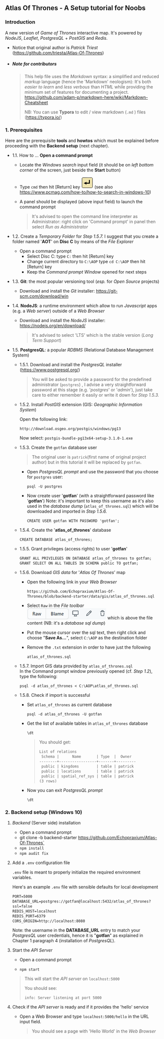 ## Atlas Of Thrones - A Setup tutorial for Noobs

### Introduction

A new version of *Game of Thrones* interactive map. It's powered by *NodeJS*, *Leaflet*, *PostgresQL* + *PostGIS* and *Redis*. 

- Notice that original author is *Patrick Triest* (https://github.com/triesta/Atlas-Of-Thrones)

- ##### Note for contributors

  > This help file uses the *Markdown* syntax: a simplified and reduced *markup* language (hence the 'Markdown' neologism): It's both *easier to learn* and *less verbous* than *HTML* while providing the minimum set of features for documenting a project.
  > https://github.com/adam-p/markdown-here/wiki/Markdown-Cheatsheet
  >
  > NB: You can use **Typora** to edit / view markdown (`.md` ) files (https://typora.io/)

### 1. Prerequisites

Here are the prerequisite **tools** and **howtos** which must be explained before proceeding with the **Backend setup** (next chapter).

- 1.1. How to ... **Open a command prompt**

   - Locate the *Windows search* input field (it should be on *left bottom corner* of the screen, just beside the **Start** button)
   - Type `cmd` then hit [Return] key ![Return Key](https://raw.githubusercontent.com/Echopraxium/Atlas-Of-Thrones/backend-starter/assets/icons/ReturnKey.png "Return Key")
     (see also  https://www.pcmag.com/how-to/how-to-search-in-windows-10)
   - A panel should be displayed (above input field) to launch the command prompt
     
     > It's advised to open the command line interpreter as Administrator: right click on 'Command prompt' in panel then select *Run as Administrator*

- 1.2. Create a *Temporary Folder* for *Step 1.5.7.* I suggest that you create a folder named '**AOT**' on **Disc C** by means of the *File Explorer*

   - Open a command prompt
     - Select Disc C: type `C:` then hit [Return] key
     - Change current directory to `C:\AOP`  type `cd C:\AOP` then hit [Return] key
     - Keep the *Command prompt Window* opened for next steps

- 1.3. **Git**: the most popular versioning tool (*esp.* for *Open Source* projects)

   - Download and install the *Git* installer: https://git-scm.com/download/win

- 1.4. **NodeJS**: a runtime environment which allow to run *Javascript* apps (e.g. a *Web server*) outside of a *Web Browser*

   - Download and install the *NodeJS* installer: https://nodejs.org/en/download/

     > It's advised to select 'LTS' which is the stable version (*Long Term Support*)

- 1.5. **PostgresQL**: a popular *RDBMS* (Relational Database Management System)

   - 1.5.1. Download and install the *PostgresQL* installer (https://www.postgresql.org/)

     > You will be asked to provide a password for the predefined administrator (`postgres`) , I advise a very straightforward password at this stage (e.g. '*postgres*' or '*admin*'), just take care to either remember it easily or write it down for *Step 1.5.3.*

   - 1.5.2. Install *PostGIS* extension (GIS: *Geographic Information System*)

     Open the following link:

     ```
     http://download.osgeo.org/postgis/windows/pg13
     ```

     Now select: `postgis-bundle-pg13x64-setup-3.1.0-1.exe`

   - 1.5.3. Create the `gotfan` database user

     > The original user is `patrick`(first name of original project author) but in this tutorial it will be replaced by `gotfan`.

     - Open *PostgresQL prompt* and use the password that you choose for `postgres` user:

       ```
       psql -U postgres
       ```

     - Now create user '**gotfan**'  (with a straightforward password like '**gotfan**')
       Note: it's important to keep this username as it's also used in the *database dump*  (`atlas_of_thrones.sql`) which will be downloaded and imported in *Step 1.5.6.*

       ```
       CREATE USER gotfan WITH PASSWORD 'gotfan';
       ```

   - 1.5.4. Create the '**atlas_of_thrones**'  database

     ```
     CREATE DATABASE atlas_of_thrones;   
     ```

   - 1.5.5. Grant privileges (access rights) to user '**gotfan**'

     ```
     GRANT ALL PRIVILEGES ON DATABASE atlas_of_thrones to gotfan;
     GRANT SELECT ON ALL TABLES IN SCHEMA public TO gotfan;
     ```

   - 1.5.6. Download *GIS data* for '*Atlas Of Thrones*' map

     - Open the following link in your *Web Browser*

       ```
       https://github.com/Echopraxium/Atlas-Of-Thrones/blob/backend-starter/data/gis/atlas_of_thrones.sql
       ```

     - Select `Raw` in the *File toolbar* ![File Toolbar](https://raw.githubusercontent.com/Echopraxium/Atlas-Of-Thrones/backend-starter/assets/icons/github_file_toolbar.png "File toolbar") which is above the file content (NB: it's a *database sql dump*)

     - Put the mouse cursor over the sql text, then right click and choose "**Save As...**", select  `C:\AOP` as the destination folder

     - Remove the  `.txt` extension in order to have just the following

       ```
       atlas_of_thrones.sql
       ```

   - 1.5.7. Import GIS data provided by `atlas_of_thrones.sql`  
     In the Command prompt window previously opened (cf. *Step 1.2*), type the following:

     ```
     psql -d atlas_of_thrones < C:\AOP\atlas_of_thrones.sql 
     ```

   - 1.5.8. Check if import is successful

     - Set `atlas_of_thrones` as current database

       ```
       psql -d atlas_of_thrones -U gotfan
       ```

     - Get the list of available tables in `atlas_of_thrones` database

       ```
       \dt
       ```

       > You should get:
       >
       > ```
       > List of relations
       >  Schema |      Name       | Type  |  Owner  
       > --------+-----------------+-------+---------
       >  public | kingdoms        | table | patrick
       >  public | locations       | table | patrick
       >  public | spatial_ref_sys | table | patrick
       > (3 rows)
       > ```

     - Now you can exit *PostgresQL prompt*

       ```
       \dt     
       ```

### 2. Backend setup (Windows 10)

1. *Backend* (Server side) installation

   - Open a command prompt
   - git clone -b backend-starter https://github.com/Echopraxium/Atlas-Of-Thrones`
   - `npm install`
   - `npm audit fix`

3. Add a `.env` configuration file

   `.env` file is meant to properly initialize the required environment variables.

   Here's an example `.env` file with sensible defaults for local development

   ```
   PORT=5000
   DATABASE_URL=postgres://gotfan@localhost:5432/atlas_of_thrones?ssl=false
   REDIS_HOST=localhost
   REDIS_PORT=6379
   CORS_ORIGIN=http://localhost:8080 
   ```

   Note: the username in the **DATABASE_URL** entry to match your *PostgresQL* user credentials, hence it is "**gotfan**" as explained in Chapter 1 paragraph 4  (installation of *PostgresQL*).

3. Start the *API Server*

   - Open a command prompt

   -  `npm start`

     > This will start the *API server* on `localhost:5000`
     >
     > You should see:
     >
     > ```
     > info: Server listening at port 5000
     > ```

4. Check if the *API server* is ready and if it provides the 'hello' service

   - Open a Web Browser and type `localhost:5000/hello` in the URL input field.

     > You should see a page with 'Hello World' in the *Web Browser*